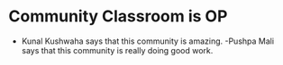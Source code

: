 # Community Classroom is OP

- Kunal Kushwaha says that this community is amazing.
-Pushpa Mali says that this community is really doing good work.
